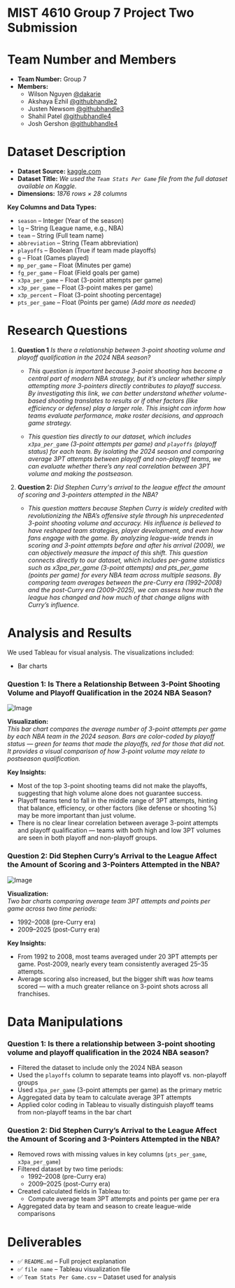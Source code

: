 # MIST 4610 Group 7 Project Two Submission

# Team Number and Members
- **Team Number:** Group 7
- **Members:**
  - Wilson Nguyen [@dakarie](https://github.com/dakarie/MIST-4610-Group-Project-2/tree/main)
  - Akshaya Ezhil [@githubhandle2](https://github.com/githubhandle2)
  - Justen Newsom [@githubhandle3](https://github.com/githubhandle3)
  - Shahil Patel [@githubhandle4](https://github.com/githubhandle4)
  - Josh Gershon [@githubhandle4](https://github.com/githubhandle4)


# Dataset Description

- **Dataset Source:** [kaggle.com](https://www.kaggle.com/datasets/sumitrodatta/nba-aba-baa-stats?resource=download&select=Player+Play+By+Play.csv)
- **Dataset Title:** _We used the `Team Stats Per Game` file from the full dataset available on Kaggle._
- **Dimensions:** _1876 rows × 28 columns_

**Key Columns and Data Types:**
- `season` – Integer (Year of the season)
- `lg` – String (League name, e.g., NBA)
- `team` – String (Full team name)
- `abbreviation` – String (Team abbreviation)
- `playoffs` – Boolean (True if team made playoffs)
- `g` – Float (Games played)
- `mp_per_game` – Float (Minutes per game)
- `fg_per_game` – Float (Field goals per game)
- `x3pa_per_game` – Float (3-point attempts per game)
- `x3p_per_game` – Float (3-point makes per game)
- `x3p_percent` – Float (3-point shooting percentage)
- `pts_per_game` – Float (Points per game)
*(Add more as needed)*




# Research Questions

1. **Question 1** _Is there a relationship between 3-point shooting volume and playoff qualification in the 2024 NBA season?_

   - _This question is important because 3-point shooting has become a central part of modern NBA strategy, but it’s unclear whether simply attempting more 3-pointers directly contributes to playoff success. By investigating this link, we can better understand whether volume-based shooting translates to results or if other factors (like efficiency or defense) play a larger role. This insight can inform how teams evaluate performance, make roster decisions, and approach game strategy._

   - _This question ties directly to our dataset, which includes `x3pa_per_game` (3-point attempts per game) and `playoffs` (playoff status) for each team. By isolating the 2024 season and comparing average 3PT attempts between playoff and non-playoff teams, we can evaluate whether there’s any real correlation between 3PT volume and making the postseason._


2. **Question 2:** _Did Stephen Curry's arrival to the league effect the amount of scoring and 3-pointers attempted in the NBA?​_  
   - _This question matters because Stephen Curry is widely credited with revolutionizing the NBA’s offensive style through his unprecedented 3-point shooting volume and accuracy. His influence is believed to have reshaped team strategies, player development, and even how fans engage with the game. By analyzing league-wide trends in scoring and 3-point attempts before and after his arrival (2009), we can objectively measure the impact of this shift. This question connects directly to our dataset, which includes per-game statistics such as x3pa_per_game (3-point attempts) and pts_per_game (points per game) for every NBA team across multiple seasons. By comparing team averages between the pre-Curry era (1992–2008) and the post-Curry era (2009–2025), we can assess how much the league has changed and how much of that change aligns with Curry’s influence._






# Analysis and Results

We used Tableau for visual analysis. The visualizations included:
- Bar charts

### Question 1: Is There a Relationship Between 3-Point Shooting Volume and Playoff Qualification in the 2024 NBA Season?

![Image](https://github.com/user-attachments/assets/78d94e1c-4bee-4dcc-97d8-482fab2b1955)

**Visualization:**  
_This bar chart compares the average number of 3-point attempts per game by each NBA team in the 2024 season. Bars are color-coded by playoff status — green for teams that made the playoffs, red for those that did not. It provides a visual comparison of how 3-point volume may relate to postseason qualification._

**Key Insights:**
- Most of the top 3-point shooting teams did not make the playoffs, suggesting that high volume alone does not guarantee success.
- Playoff teams tend to fall in the middle range of 3PT attempts, hinting that balance, efficiency, or other factors (like defense or shooting %) may be more important than just volume.
- There is no clear linear correlation between average 3-point attempts and playoff qualification — teams with both high and low 3PT volumes are seen in both playoff and non-playoff groups.



### Question 2: Did Stephen Curry’s Arrival to the League Affect the Amount of Scoring and 3-Pointers Attempted in the NBA?

![Image](https://github.com/user-attachments/assets/1d2f3f77-4ec1-4cda-8db9-9551ae8f7f2d)

**Visualization:**  
_Two bar charts comparing average team 3PT attempts and points per game across two time periods:_
- 1992–2008 (pre-Curry era)
- 2009–2025 (post-Curry era)

**Key Insights:**
- From 1992 to 2008, most teams averaged under 20 3PT attempts per game. Post-2009, nearly every team consistently averaged 25–35 attempts.
- Average scoring also increased, but the bigger shift was *how* teams scored — with a much greater reliance on 3-point shots across all franchises.





# Data Manipulations


### Question 1: Is there a relationship between 3-point shooting volume and playoff qualification in the 2024 NBA season?

- Filtered the dataset to include only the 2024 NBA season
- Used the `playoffs` column to separate teams into playoff vs. non-playoff groups
- Used `x3pa_per_game` (3-point attempts per game) as the primary metric
- Aggregated data by team to calculate average 3PT attempts
- Applied color coding in Tableau to visually distinguish playoff teams from non-playoff teams in the bar chart


### Question 2: Did Stephen Curry’s Arrival to the League Affect the Amount of Scoring and 3-Pointers Attempted in the NBA?

- Removed rows with missing values in key columns (`pts_per_game`, `x3pa_per_game`)
- Filtered dataset by two time periods:
  - 1992–2008 (pre-Curry era)
  - 2009–2025 (post-Curry era)
- Created calculated fields in Tableau to:
  - Compute average team 3PT attempts and points per game per era
- Aggregated data by team and season to create league-wide comparisons



# Deliverables

- ✅ `README.md` – Full project explanation
- ✅ `file name` – Tableau visualization file
- ✅ `Team Stats Per Game.csv` – Dataset used for analysis


